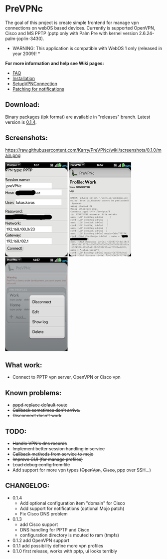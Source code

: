 # PreVPNc

The goal of this project is create simple frontend for manage vpn connections on webOS based devices. Currently is supported OpenVPN, Cisco and MS PPTP (pptp only with Palm Pre with kernel version 2.6.24-palm-joplin-3430).

* WARNING: This application is compatible with WebOS 1 only (released in year 2009)! *


**For more information and help see Wiki pages:**
  * [FAQ](FAQ.md)
  * [Installation](Installation.md)
  * [SetupVPNConnection](SetupVPNConnection.md)
  * [Patching for notifications](PatchingForNotifications.md)

## Download:

Binary packages (ipk format) are available in "releases" branch. Latest version is [0.1.4](https://github.com/Karry/PreVPNc/raw/releases/cz.karry.vpnc_0.1.4_all.ipk).

## Screenshots:

https://raw.githubusercontent.com/Karry/PreVPNc/wiki/screenshots/0.1.0/main.png

<a href='https://raw.githubusercontent.com/Karry/PreVPNc/wiki/screenshots/0.1.0/main.png'><img src='https://raw.githubusercontent.com/Karry/PreVPNc/wiki/screenshots/0.1.0/main.png'  width='200' /></a>
<a href='https://raw.githubusercontent.com/Karry/PreVPNc/wiki/screenshots/0.1.1/log.png'><img src='https://raw.githubusercontent.com/Karry/PreVPNc/wiki/screenshots/0.1.1/log.png'  width='200' /></a>
<a href='https://raw.githubusercontent.com/Karry/PreVPNc/wiki/screenshots/0.1.1/menu.png'><img src='https://raw.githubusercontent.com/Karry/PreVPNc/wiki/screenshots/0.1.1/menu.png' width='200' /></a>


## What work:
  * Connect to PPTP vpn server, OpenVPN or Cisco vpn

## Known problems:
  * ~~pppd replace default route~~
  * ~~Callback sometimes don't arrive.~~
  * ~~Disconnect dosn't work~~

## TODO:
  * ~~Handle VPN's dns records~~
  * ~~Implement better session handling in service~~
  * ~~Callback methods from service to mojo~~
  * ~~Improve GUI (for manage profiles)~~
  * ~~Load debug config from file~~
  * Add support for more vpn types (~~OpenVpn~~, ~~Cisco~~, ppp over SSH...)

## CHANGELOG:

  * 0.1.4
    * Add optional configuration item "domain" for Cisco
    * Add support for notifications (optional Mojo patch)
    * Fix Cisco DNS problem
  * 0.1.3
    * add Cisco support
    * DNS handling for PPTP and Cisco
    * configuration directory is mouted to ram (tmpfs)
  * 0.1.2 add OpenVPN support
  * 0.1.1 add possibility define more vpn profiles
  * 0.1.0 first release, works with pptp, ui looks terribly
